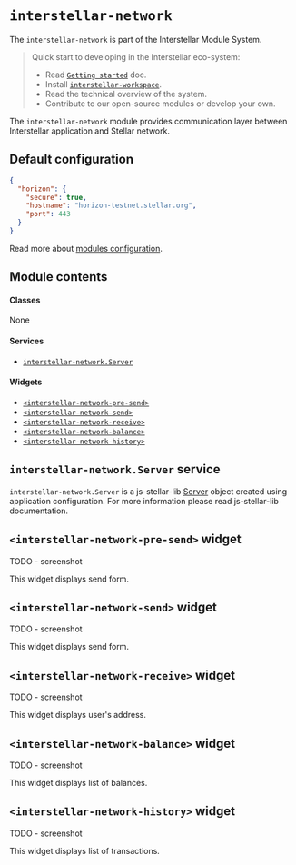 `interstellar-network`
=============

The `interstellar-network` is part of the Interstellar Module System.

> Quick start to developing in the Interstellar eco-system:
>
> * Read [`Getting started`](https://github.com/stellar/interstellar/tree/master/docs) doc.
> * Install [`interstellar-workspace`](https://github.com/stellar/interstellar-workspace).
> * Read the technical overview of the system.
> * Contribute to our open-source modules or develop your own.

The `interstellar-network` module provides communication layer between Interstellar application and Stellar network.

## Default configuration

```json
{
  "horizon": {
    "secure": true,
    "hostname": "horizon-testnet.stellar.org",
    "port": 443
  }
}
```

Read more about [modules configuration](https://github.com/stellar/interstellar-core#interstellar-coreconfig-service).

## Module contents

#### Classes
None

#### Services
* [`interstellar-network.Server`](#interstellar-networkserver-service)

#### Widgets
* [`<interstellar-network-pre-send>`](#interstellar-network-pre-send-widget)
* [`<interstellar-network-send>`](#interstellar-network-send-widget)
* [`<interstellar-network-receive>`](#interstellar-network-receive-widget)
* [`<interstellar-network-balance>`](#interstellar-network-balance-widget)
* [`<interstellar-network-history>`](#interstellar-network-history-widget)

## `interstellar-network.Server` service

`interstellar-network.Server` is a js-stellar-lib [Server](http://stellar.github.io/js-stellar-lib/docs/Server.html) object created using application configuration. For more information please read js-stellar-lib documentation.

## `<interstellar-network-pre-send>` widget

TODO - screenshot

This widget displays send form.

## `<interstellar-network-send>` widget

TODO - screenshot

This widget displays send form.

## `<interstellar-network-receive>` widget

TODO - screenshot

This widget displays user's address.

## `<interstellar-network-balance>` widget

TODO - screenshot

This widget displays list of balances.

## `<interstellar-network-history>` widget

TODO - screenshot

This widget displays list of transactions.
